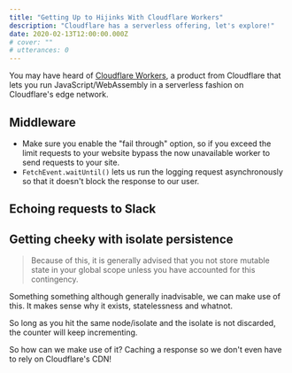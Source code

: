 ```yaml
---
title: "Getting Up to Hijinks With Cloudflare Workers"
description: "Cloudflare has a serverless offering, let's explore!"
date: 2020-02-13T12:00:00.000Z
# cover: ""
# utterances: 0
---
```


You may have heard of [Cloudflare Workers](https://workers.dev), a product from Cloudflare that lets you run JavaScript/WebAssembly in a serverless fashion on Cloudflare's edge network.

<!--more-->

## Middleware

<!--  -->

- Make sure you enable the "fail through" option, so if you exceed the limit requests to your website bypass the now unavailable worker to send requests to your site.
- `FetchEvent.waitUntil()` lets us run the logging request asynchronously so that it doesn't block the response to our user.

## Echoing requests to Slack

<!-- https://api.slack.com/messaging/webhooks -->

## Getting cheeky with isolate persistence

<!-- https://developers.cloudflare.com/workers/about/how-it-works/ -->

> Because of this, it is generally advised that you not store mutable state in your global scope unless you have accounted for this contingency.

Something something although generally inadvisable, we can make use of this. It makes sense why it exists, statelessness and whatnot.

So long as you hit the same node/isolate and the isolate is not discarded, the counter will keep incrementing.

<!-- https://counter.nchlswhttkr.workers.dev -->

So how can we make use of it? Caching a response so we don't even have to rely on Cloudflare's CDN!
